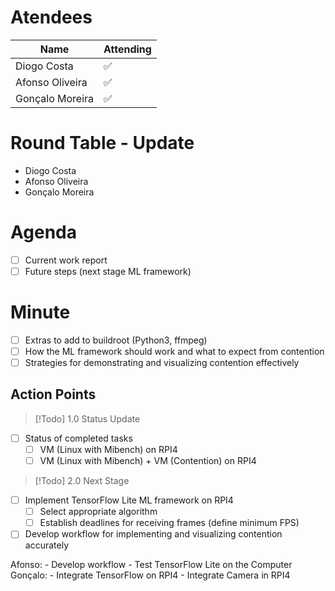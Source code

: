 
# Atendees

| Name            | Attending |
| --------------- | --------- |
| Diogo Costa     | ✅         |
| Afonso Oliveira | ✅         |
| Gonçalo Moreira | ✅         |

# Round Table - Update

 - Diogo Costa
 - Afonso Oliveira
 - Gonçalo Moreira

# Agenda
- [ ] Current work report
- [ ] Future steps (next stage ML framework)

# Minute
- [ ] Extras to add to buildroot (Python3, ffmpeg)
- [ ] How the ML framework should work and what to expect from contention
- [ ] Strategies for demonstrating and visualizing contention effectively
## Action Points

>[!Todo] 1.0 Status Update
- [ ] Status of completed tasks
	- [ ] VM (Linux with Mibench) on RPI4
	- [ ] VM (Linux with Mibench) + VM (Contention) on RPI4

>[!Todo] 2.0 Next Stage
- [ ] Implement TensorFlow Lite ML framework on RPI4
	- [ ] Select appropriate algorithm
	- [ ] Establish deadlines for receiving frames (define minimum FPS)
- [ ] Develop workflow for implementing and visualizing contention accurately

Afonso: 
	- Develop workflow
	- Test TensorFlow Lite on the Computer
Gonçalo:
	- Integrate TensorFlow on RPI4
	- Integrate Camera in RPI4